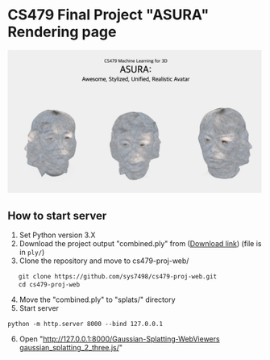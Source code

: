 # CS479 Final Project "ASURA" Rendering page

![Representative Image](figures/representative_image.png)

## How to start server

1. Set Python version 3.X
2. Download the project output "combined.ply" from ([Download link](https://drive.google.com/drive/folders/1yh09-bKQhnmLCKCq4KMMCvBD3eKyCQdB?usp=drive_link)) (file is in `ply/`)
3. Clone the repository and move to cs479-proj-web/

```
   git clone https://github.com/sys7498/cs479-proj-web.git
   cd cs479-proj-web
```

4. Move the "combined.ply" to "splats/" directory
5. Start server

```
python -m http.server 8000 --bind 127.0.0.1
```

6. Open "[http://127.0.0.1:8000/Gaussian-Splatting-WebViewers gaussian_splatting_2_three.js/](http://127.0.0.1:8000/Gaussian-Splatting-WebViewers/gaussian_splatting_2_three.js/)"
